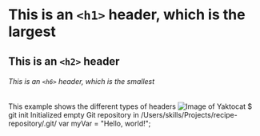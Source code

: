 # This is an `<h1>` header, which is the largest

## This is an `<h2>` header

###### This is an `<h6>` header, which is the smallest

 This example shows the different types of headers 
![Image of Yaktocat](https://octodex.github.com/images/yaktocat.png)
$ git init
Initialized empty Git repository in /Users/skills/Projects/recipe-repository/.git/
var myVar = "Hello, world!";

